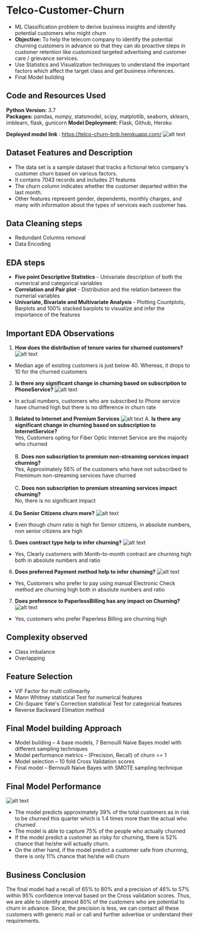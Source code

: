 # Telco-Customer-Churn
* ML Classification problem to derive business insights and identify potential customers who might churn
* **Objective:** To help the telecom company to identify the potential churning customers in advance so that they can do proactive steps in customer retention like customized targeted advertising and customer care / grievance services.
* Use Statistics and Visualization techniques to understand the important factors which affect the target class and get business inferences.
* Final Model building

## Code and Resources Used
**Python Version:** 3.7  
**Packages:** pandas, numpy, statsmodel, scipy, matplotlib, seaborn, sklearn, imblearn, flask, gunicorn
**Model Deployment:** Flask, Github, Heroku 

**Deployed model link** : https://telco-churn-bnb.herokuapp.com/
![alt text](https://github.com/kihtrakinam/Telco-Customer-Churn/blob/91198b6473d213b6a063f71c75ad431b9f53e5d2/Images/9_Model_deployment_heroku.JPG "Deployed model in Heroku")

## Dataset Features and Description
* The data set is a sample dataset that tracks a fictional telco company's customer churn based on various factors.
* It contains 7043 records and includes 21 features 
* The churn column indicates whether the customer departed within the last month. 
* Other features represent gender, dependents, monthly charges, and many with information about the types of services each customer has.

## Data Cleaning steps
* Redundant Columns removal
*	Data Encoding

## EDA steps
* **Five point Descriptive Statistics** - Univariate description of both the numerical and categorical variables
* **Correlation and Pair plot** - Distribution and the relation between the numerial variables
* **Univariate, Bivariate and Multivariate Analysis** - Plotting Countplots, Barplots and 100% stacked barplots to visualize and infer the importance of the features

## Important EDA Observations
1. **How does the distribution of tenure varies for churned customers?**
![alt text](https://github.com/kihtrakinam/Telco-Customer-Churn/blob/774110fa0e0c2be0c3702e6bfc722ace5292f7e6/Images/1_Tenure_vs_Churn.jpg "Tenure Distribution")
- Median age of existing customers is just below 40. Whereas, it drops to 10 for the churned customers
2. **Is there any significant change in churning based on subscription to PhoneService?**
![alt text](https://github.com/kihtrakinam/Telco-Customer-Churn/blob/774110fa0e0c2be0c3702e6bfc722ace5292f7e6/Images/2_PhoneService_vs_Churn.jpg "Phone Service vs Churn")
- In actual numbers, customers who are subscribed to Phone service have churned high but there is no difference in churn rate
3. **Related to Internet and Premium Services**
![alt text](https://github.com/kihtrakinam/Telco-Customer-Churn/blob/774110fa0e0c2be0c3702e6bfc722ace5292f7e6/Images/3_Internet-PremiumServices_vs_Churn.jpg "Internet Service vs Churn")
  A. **Is there any significant change in churning based on subscription to InternetService?**<br>
  Yes, Customers opting for Fiber Optic Internet Service are the majority who churned<br><br>
  B. **Does non subscription to premium non-streaming services impact churning?**<br>
  Yes, Approximately 56% of the customers who have not subscribed to Premimum non-streaming services have churned<br><br>
  C. **Does non subscription to premium streaming services impact churning?**<br>
  No, there is no significant impact<br><br>
4. **Do Senior Citizens churn more?**
![alt text](https://github.com/kihtrakinam/Telco-Customer-Churn/blob/774110fa0e0c2be0c3702e6bfc722ace5292f7e6/Images/4_SeniorCitizen_vs_Churn.jpg "Senior Citizen vs Churn")
- Even though churn ratio is high for Senior citizens, in absolute numbers, non senior citizens are high
5. **Does contract type help to infer churning?**
![alt text](https://github.com/kihtrakinam/Telco-Customer-Churn/blob/774110fa0e0c2be0c3702e6bfc722ace5292f7e6/Images/5_ContractType_vs_Churn.jpg "Contract Type vs Churn")
- Yes, Clearly customers with Month-to-month contract are churning high both in absolute numbers and ratio
6. **Does preferred Payment method help to infer churning?**
![alt text](https://github.com/kihtrakinam/Telco-Customer-Churn/blob/774110fa0e0c2be0c3702e6bfc722ace5292f7e6/Images/6_PaymentMethod_vs_Churn.jpg "Payment method vs Churn")
- Yes, Customers who prefer to pay using manual Electronic Check method are churning high both in absolute numbers and ratio
7. **Does preference to PaperlessBilling has any impact on Churning?**
![alt text](https://github.com/kihtrakinam/Telco-Customer-Churn/blob/774110fa0e0c2be0c3702e6bfc722ace5292f7e6/Images/7_PaperlessBilling_vs_Churn.jpg "PaperlessBilling vs Churn")
- Yes, customers who prefer Paperless Billing are churning high

## Complexity observed
- Class imbalance
- Overlapping

## Feature Selection
* VIF Factor for multi collinearity
* Mann Whitney statistical Test for numerical features
* Chi-Square Yate's Correction statistical Test for categorical features
* Reverse Backward Elimation method

## Final Model building Approach
* Model building – 4 base models, 7 Bernoulli Naive Bayes model with different sampling techniques
* Model performance metrics – (Precision, Recall) of churn == 1
* Model selection – 10 fold Cross Validation scores
* Final model – Bernoulli Naive Bayes with SMOTE sampling technique

## Final Model Performance
![alt text](https://github.com/kihtrakinam/Telco-Customer-Churn/blob/774110fa0e0c2be0c3702e6bfc722ace5292f7e6/Images/8_Final_model_performance_crosstab.jpg "Final model performance crosstab")
-	The model predicts approximately 39% of the total customers as in risk to be churned this quarter which is 1.4 times more than the actual who churned
-	The model is able to capture 75% of the people who actually churned
-	If the model predict a customer as risky for churning, there is 52% chance that he/she will actually churn. 
-	On the other hand, if the model predict a customer safe from churning, there is only 11% chance that he/she will churn

## Business Conclusion
The final model had a recall of 65% to 80% and a precision of 46% to 57% within 95% confidence interval based on the Cross validation scores. Thus, we are able to identify atmost 80% of the customers who are potential to churn in advance. Since, the precision is less, we can contact all these customers with generic mail or call and further advertise or understand their requirements.
